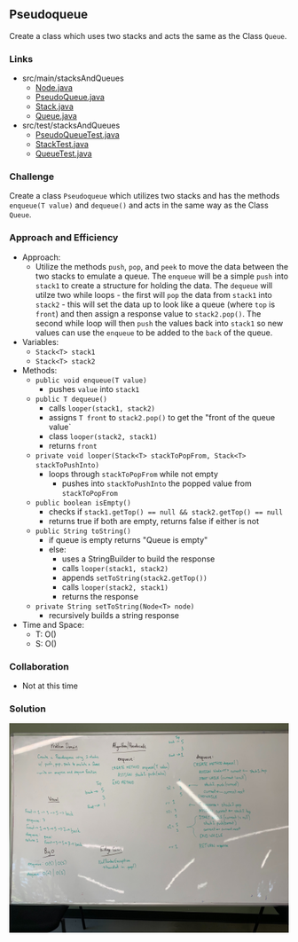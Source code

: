 ## Pseudoqueue
Create a class which uses two stacks and acts the same as the Class `Queue`.

### Links
* src/main/stacksAndQueues
  * [Node.java](../code401challenges/src/main/java/stacksAndQueues/Node.java)
  * [PseudoQueue.java](../code401challenges/src/main/java/stacksAndQueues/PseudoQueue.java)
  * [Stack.java](../code401challenges/src/main/java/stacksAndQueues/Stack.java)
  * [Queue.java](../code401challenges/src/main/java/stacksAndQueues/Queue.java)
* src/test/stacksAndQueues
  * [PseudoQueueTest.java](../code401challenges/src/test/java/stacksAndQueues/PseudoQueueTest.java)
  * [StackTest.java](../code401challenges/src/test/java/stacksAndQueues/StackTest.java)
  * [QueueTest.java](../code401challenges/src/test/java/stacksAndQueues/QueueTest.java)

### Challenge
Create a class `Pseudoqueue` which utilizes two stacks and has the methods `enqueue(T value)` and `dequeue()` and acts in the same way as the Class `Queue`.

### Approach and Efficiency
* Approach:
  * Utilize the methods `push`, `pop`, and `peek` to move the data between the two stacks to emulate a queue. The `enqueue` will be a simple `push` into `stack1` to create a structure for holding the data. The `dequeue` will utilze two while loops - the first will `pop` the data from `stack1` into `stack2` - this will set the data up to look like a queue (where `top` is `front`) and then assign a response value to `stack2.pop()`. The second while loop will then `push` the values back into `stack1` so new values can use the `enqueue` to be added to the `back` of the queue.
* Variables:
  * `Stack<T> stack1`
  * `Stack<T> stack2`
* Methods:
  * `public void enqueue(T value)`
    * pushes `value` into `stack1`
  * `public T dequeue()`
    * calls `looper(stack1, stack2)`
    * assigns `T front` to `stack2.pop()` to get the "front of the queue value`
    * class `looper(stack2, stack1)`
    * returns `front`
  * `private void looper(Stack<T> stackToPopFrom, Stack<T> stackToPushInto)`
    * loops through `stackToPopFrom` while not empty
      * pushes into `stackToPushInto` the popped value from `stackToPopFrom`
  * `public boolean isEmpty()`
    * checks if `stack1.getTop() == null && stack2.getTop() == null`
    * returns true if both are empty, returns false if either is not
  * `public String toString()`
    * if queue is empty returns "Queue is empty"
    * else:
      * uses a StringBuilder to build the response
      * calls `looper(stack1, stack2)`
      * appends `setToString(stack2.getTop())`
      * calls `looper(stack2, stack1)`
      * returns the response
  * `private String setToString(Node<T> node)`
    * recursively builds a string response
* Time and Space:
  * T: O()
  * S: O()

### Collaboration
* Not at this time

### Solution
![pseudoqueue](../assets/pseudoqueue.jpg)